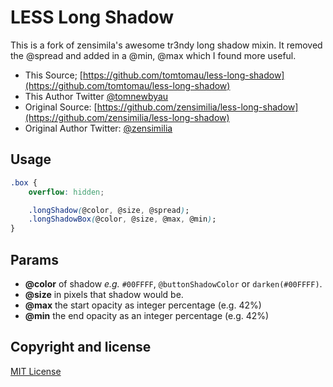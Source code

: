 # LESS Long Shadow

This is a fork of zensimila's awesome tr3ndy long shadow mixin.
It removed the @spread and added in a @min, @max which I found more useful.

* This Source; [https://github.com/tomtomau/less-long-shadow](https://github.com/tomtomau/less-long-shadow)
* This Author Twitter [@tomnewbyau](https://twitter.com/tomnewbyau)
* Original Source: [https://github.com/zensimilia/less-long-shadow](https://github.com/zensimilia/less-long-shadow)
* Original Author Twitter: [@zensimilia](https://twitter.com/zensimilia)

## Usage

```css
.box {
	overflow: hidden;

	.longShadow(@color, @size, @spread);
	.longShadowBox(@color, @size, @max, @min);
}
```

## Params

* __@color__ of shadow _e.g._ `#00FFFF`, `@buttonShadowColor` or `darken(#00FFFF)`.
* __@size__ in pixels that shadow would be.
* __@max__ the start opacity as integer percentage (e.g. 42%)
* __@min__ the end opacity as an integer percentage (e.g. 42%)

## Copyright and license

[MIT License](LICENSE.md)